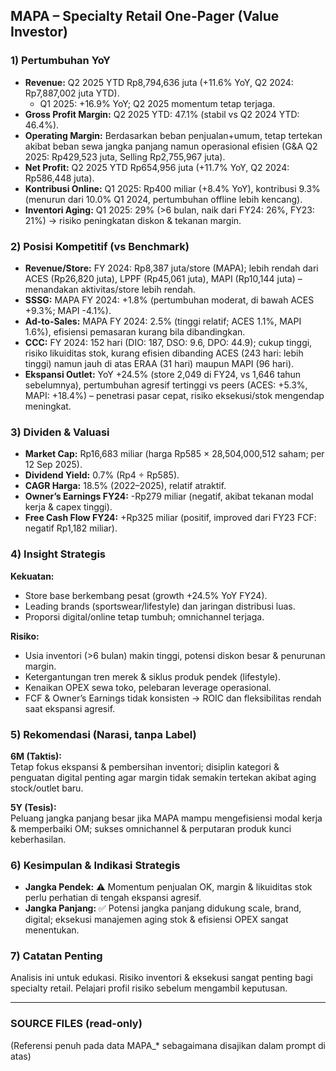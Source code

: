 ## MAPA – Specialty Retail One-Pager (Value Investor)

### 1) Pertumbuhan YoY
- **Revenue:** Q2 2025 YTD Rp8,794,636 juta (+11.6% YoY, Q2 2024: Rp7,887,002 juta YTD).
  - Q1 2025: +16.9% YoY; Q2 2025 momentum tetap terjaga.
- **Gross Profit Margin:** Q2 2025 YTD: 47.1% (stabil vs Q2 2024 YTD: 46.4%).
- **Operating Margin:** Berdasarkan beban penjualan+umum, tetap tertekan akibat beban sewa jangka panjang namun operasional efisien (G&A Q2 2025: Rp429,523 juta, Selling Rp2,755,967 juta).
- **Net Profit:** Q2 2025 YTD Rp654,956 juta (+11.7% YoY, Q2 2024: Rp586,448 juta).
- **Kontribusi Online:** Q1 2025: Rp400 miliar (+8.4% YoY), kontribusi 9.3% (menurun dari 10.0% Q1 2024, pertumbuhan offline lebih kencang).
- **Inventori Aging:** Q1 2025: 29% (>6 bulan, naik dari FY24: 26%, FY23: 21%) → risiko peningkatan diskon & tekanan margin.

### 2) Posisi Kompetitif (vs Benchmark)
- **Revenue/Store:** FY 2024: Rp8,387 juta/store (MAPA); lebih rendah dari ACES (Rp26,820 juta), LPPF (Rp45,061 juta), MAPI (Rp10,144 juta) – menandakan aktivitas/store lebih rendah.
- **SSSG:** MAPA FY 2024: +1.8% (pertumbuhan moderat, di bawah ACES +9.3%; MAPI -4.1%).
- **Ad-to-Sales:** MAPA FY 2024: 2.5% (tinggi relatif; ACES 1.1%, MAPI 1.6%), efisiensi pemasaran kurang bila dibandingkan.
- **CCC:** FY 2024: 152 hari (DIO: 187, DSO: 9.6, DPO: 44.9); cukup tinggi, risiko likuiditas stok, kurang efisien dibanding ACES (243 hari: lebih tinggi) namun jauh di atas ERAA (31 hari) maupun MAPI (96 hari).
- **Ekspansi Outlet:** YoY +24.5% (store 2,049 di FY24, vs 1,646 tahun sebelumnya), pertumbuhan agresif tertinggi vs peers (ACES: +5.3%, MAPI: +18.4%) – penetrasi pasar cepat, risiko eksekusi/stok mengendap meningkat.

### 3) Dividen & Valuasi
- **Market Cap:** Rp16,683 miliar (harga Rp585 × 28,504,000,512 saham; per 12 Sep 2025).
- **Dividend Yield:** 0.7% (Rp4 ÷ Rp585).
- **CAGR Harga:** 18.5% (2022–2025), relatif atraktif.
- **Owner’s Earnings FY24:** -Rp279 miliar (negatif, akibat tekanan modal kerja & capex tinggi).
- **Free Cash Flow FY24:** +Rp325 miliar (positif, improved dari FY23 FCF: negatif Rp1,182 miliar).

### 4) Insight Strategis
**Kekuatan:**
- Store base berkembang pesat (growth +24.5% YoY FY24).
- Leading brands (sportswear/lifestyle) dan jaringan distribusi luas.
- Proporsi digital/online tetap tumbuh; omnichannel terjaga.

**Risiko:**
- Usia inventori (>6 bulan) makin tinggi, potensi diskon besar & penurunan margin.
- Ketergantungan tren merek & siklus produk pendek (lifestyle).
- Kenaikan OPEX sewa toko, pelebaran leverage operasional.
- FCF & Owner’s Earnings tidak konsisten → ROIC dan fleksibilitas rendah saat ekspansi agresif.

### 5) Rekomendasi (Narasi, tanpa Label)
**6M (Taktis):**  
Tetap fokus ekspansi & pembersihan inventori; disiplin kategori & penguatan digital penting agar margin tidak semakin tertekan akibat aging stock/outlet baru.

**5Y (Tesis):**  
Peluang jangka panjang besar jika MAPA mampu mengefisiensi modal kerja & memperbaiki OM; sukses omnichannel & perputaran produk kunci keberhasilan.

### 6) Kesimpulan & Indikasi Strategis
- **Jangka Pendek:** ⚠️ Momentum penjualan OK, margin & likuiditas stok perlu perhatian di tengah ekspansi agresif.
- **Jangka Panjang:** ✅ Potensi jangka panjang didukung scale, brand, digital; eksekusi manajemen aging stok & efisiensi OPEX sangat menentukan.

### 7) Catatan Penting
Analisis ini untuk edukasi. Risiko inventori & eksekusi sangat penting bagi specialty retail. Pelajari profil risiko sebelum mengambil keputusan.

---

### SOURCE FILES (read-only)
(Referensi penuh pada data MAPA_* sebagaimana disajikan dalam prompt di atas)